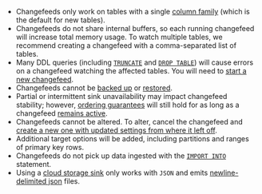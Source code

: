 - Changefeeds only work on tables with a single [column family]({{site.current_cloud_version}}/column-families.md) (which is the default for new tables).
- Changefeeds do not share internal buffers, so each running changefeed will increase total memory usage. To watch multiple tables, we recommend creating a changefeed with a comma-separated list of tables.
- Many DDL queries (including [`TRUNCATE`]({{site.current_cloud_version}}/truncate.md) and [`DROP TABLE`]({{site.current_cloud_version}}/drop-table.md)) will cause errors on a changefeed watching the affected tables. You will need to [start a new changefeed]({{site.current_cloud_version}}/create-changefeed.md#start-a-new-changefeed-where-another-ended).
- Changefeeds cannot be [backed up]({{site.current_cloud_version}}/backup.md) or [restored]({{site.current_cloud_version}}/restore.md).
- Partial or intermittent sink unavailability may impact changefeed stability; however, [ordering guarantees]({{site.current_cloud_version}}/stream-data-out-of-cockroachdb-using-changefeeds.md#ordering-and-delivery-guarantees) will still hold for as long as a changefeed [remains active]({{site.current_cloud_version}}/stream-data-out-of-cockroachdb-using-changefeeds.md#monitor-a-changefeed).
- Changefeeds cannot be altered. To alter, cancel the changefeed and [create a new one with updated settings from where it left off]({{site.current_cloud_version}}/create-changefeed.md#start-a-new-changefeed-where-another-ended).
- Additional target options will be added, including partitions and ranges of primary key rows.
- Changefeeds do not pick up data ingested with the [`IMPORT INTO`]({{site.current_cloud_version}}/import-into.md) statement.
- Using a [cloud storage sink]({{site.current_cloud_version}}/create-changefeed.md#cloud-storage-sink) only works with `JSON` and emits [newline-delimited json](http://ndjson.org) files.
